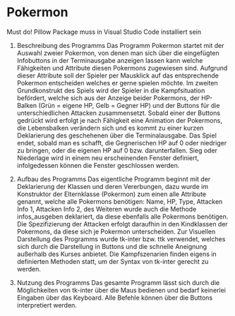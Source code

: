 # Pokermon
Must do!
Pillow Package muss in Visual Studio Code installiert sein

1.	Beschreibung des Programms
Das Programm Pokermon startet mit der Auswahl zweier Pokermon, von denen man sich über die eingefügten Infobuttons in der Terminausgabe anzeigen lassen kann welche Fähigkeiten und Attribute diesen Pokermons zugewiesen sind. Aufgrund dieser Attribute soll der Spieler per Mausklick auf das entsprechende Pokermon entscheiden welches er gerne spielen möchte.
Im zweiten Grundkonstrukt des Spiels wird der Spieler in die Kampfsituation befördert, welche sich aus der Anzeige beider Pokermons, der HP-Balken (Grün = eigene HP, Gelb = Gegner HP) und der Buttons für die unterschiedlichen Attacken zusammensetzt. Sobald einer der Buttons gedrückt wird erfolgt je nach Fähigkeit eine Animation der Pokermons, die Lebensbalken verändern sich und es kommt zu einer kurzen Deklarierung des geschehenen über die Terminalausgabe.
Das Spiel endet, sobald man es schafft, die Gegnerischen HP auf 0 oder niedriger zu bringen, oder die eigenen HP auf 0 bzw. darunterfallen. Sieg oder Niederlage wird in einem neu erscheinenden Fenster definiert, infolgedessen können die Fenster geschlossen werden.

2.	Aufbau des Programms
Das eigentliche Programm beginnt mit der Deklarierung der Klassen und deren Vererbungen, dazu wurde im Konstruktor der Elternklasse (Pokermon) zum einen alle Attribute genannt, welche alle Pokermons benötigen: Name, HP, Type, Attacken Info 1, Attacken Info 2, des Weiteren wurde auch die Methode infos_ausgeben deklariert, da diese ebenfalls alle Pokermons benötigen. Die Spezifizierung der Attacken erfolgt daraufhin in den Kindklassen der Pokermons, da diese sich je Pokermon unterscheiden.
Zur Visuellen Darstellung des Programms wurde tk-inter bzw. ttk verwendet, welches sich durch die Darstellung in Buttons und die schnelle Aneignung außerhalb des Kurses anbietet.
Die Kampfszenarien finden eigens in definierten Methoden statt, um der Syntax von tk-inter gerecht zu werden.

3.	Nutzung des Programms
Das gesamte Programm lässt sich durch die Möglichkeiten von tk-inter über die Maus bedienen und bedarf keinerlei Eingaben über das Keyboard. Alle Befehle können über die Buttons interpretiert werden.
